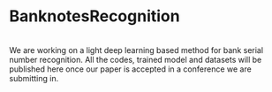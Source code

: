 # BanknotesRecognition
<br>
We are working on a light deep learning based method for bank serial number recognition. All the codes, trained model and datasets will be published here once our paper is accepted in a conference we are submitting in.
